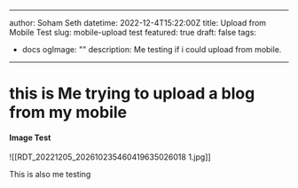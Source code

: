 
---
author: Soham Seth
datetime: 2022-12-4T15:22:00Z
title: Upload from Mobile Test
slug: mobile-upload test
featured: true
draft: false
tags:
  - docs
ogImage: ""
description: Me testing if i could upload from mobile.
---

# this is Me trying to upload a blog from my mobile


#### Image Test

![[RDT_20221205_202610235460419635026018 1.jpg]]


This is also me testing 